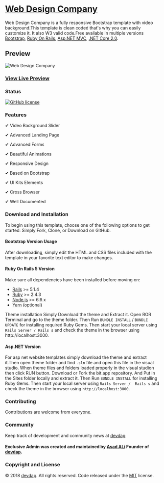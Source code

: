 # [Web Design Company](https://devdap.com/themes/web-design-landing-page/)

Web Design Company is a fully responsive Bootstrap template with video background.This template is clean coded that's why you can easily customize it. It also W3 valid code.Free avaliable in multiple versions [Bootstrap](https://getbootstrap.com/), [Ruby On Rails](https://rubyonrails.org/), [Asp.NET MVC](https://www.asp.net/), [.NET Core 2.0](https://www.asp.net/core/overview/aspnet-vnext).

## Preview

![Web Design Company](https://user-images.githubusercontent.com/35004804/51524247-78d53880-1e4f-11e9-82ea-e80e0f3c5968.png)

### [View Live Preview](http://www.web-design-company.s3-website.us-east-2.amazonaws.com/)

### Status

<p>
<a href="https://github.com/devdap/web-design/blob/master/LICENSE" rel="nofollow"><img src="https://img.shields.io/github/license/devdap/web-design.svg?style=plastic" alt="GitHub license" style="max-width:100%;"></a>
</p>


### Features
✔ Video Background Slider

✔ Advanced Landing Page

✔ Advanced Forms

✔ Beautiful Animations

✔ Responsive Design

✔ Based on Bootstrap

✔ UI Kits Elements

✔ Cross Browser

✔ Well Documented


### Download and Installation

To begin using this template, choose one of the following options to get started:
Simply Fork, Clone, or Download on GitHub.

#### Bootstrap Version Usage

After downloading, simply edit the HTML and CSS files included with the template in your favorite text editor to make changes. 

#### Ruby On Rails 5 Version

Make sure all dependencies have been installed before moving on:

* [Rails](http://weblog.rubyonrails.org/2017/9/7/Rails-5-1-4-and-5-0-6-released/) >= 5.1.4
* [Ruby](https://www.ruby-lang.org/en/downloads/) >= 2.4.3
* [Node.js](http://nodejs.org/) >= 6.9.x
* [Yarn](https://yarnpkg.com/en/docs/install) (optional)

Theme installation
Simply Download the theme and Extract it. Open ROR Terminal and go to the theme folder. Then Run `BUNDLE INSTALL` / `BUNDLE UPDATE` for installing required Ruby Gems. Then start your local server using `Rails Server / Rails s` and check the theme in the browser using http://localhost:3000.

#### Asp.NET Version

For asp net website templates simply download the theme and extract it.Then open theme folder and find `.sln` file and open this file in the visual studio. When theme files and folders loaded properly in the visual studion then click RUN button.
Download or Fork the bit.app repository. And Put in the Sites folder locally and extract it. Then Run `BUNDLE INSTALL` for installing Ruby Gems. Then start your local server using `Rails Server /  Rails s` and check the theme in the browser using `http://localhost:3000`.

### Contributing

Contributions are welcome from everyone.

### Community

Keep track of development and community news at [devdap](http://devdap.com)

#### Exclusive Admin was created and maintained by [Asad ALi](https://devdap.com/about-us) Founder of [devdap](https://devdap.com).

### Copyright and License

© 2018 [devdap](https://devdap.com). All rights reserved. Code released under the [MIT](https://github.com/devdap/web-design/blob/master/LICENSE) license.
